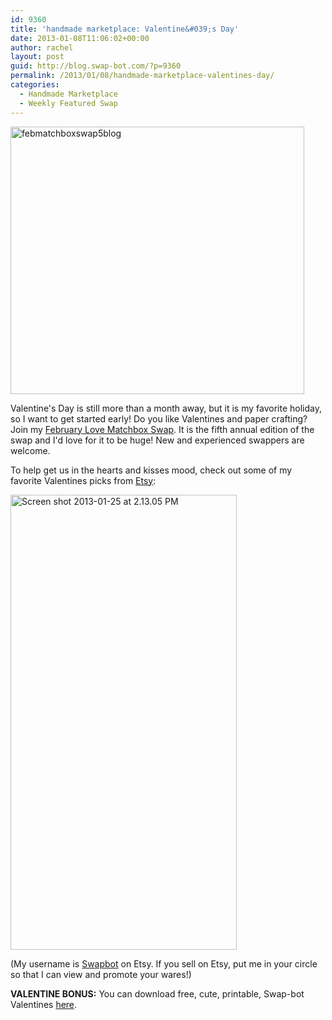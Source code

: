 ```yaml
---
id: 9360
title: 'handmade marketplace: Valentine&#039;s Day'
date: 2013-01-08T11:06:02+00:00
author: rachel
layout: post
guid: http://blog.swap-bot.com/?p=9360
permalink: /2013/01/08/handmade-marketplace-valentines-day/
categories:
  - Handmade Marketplace
  - Weekly Featured Swap
---
```

[<img src="http://blog.swap-bot.com/wp-content/uploads/2013/01/febmatchboxswap5blog.gif" alt="febmatchboxswap5blog" width="470" height="428" class="alignnone size-full wp-image-9361" />](http://www.swap-bot.com/swap/show/137276)

<div style="display: none">
  <a href='http://adobecs6downloadd.com/' title='adobe cs6 download mac'>adobe cs6 download mac</a>
</div>

Valentine's Day is still more than a month away, but it is my favorite holiday, so I want to get started early! Do you like Valentines and paper crafting? Join my [February Love Matchbox Swap](http://www.swap-bot.com/swap/show/137276). It is the fifth annual edition of the swap and I'd love for it to be huge! New and experienced swappers are welcome.

To help get us in the hearts and kisses mood, check out some of my favorite Valentines picks from [Etsy](http://www.etsy.com/):

[<img src="http://blog.swap-bot.com/wp-content/uploads/2013/01/Screen-shot-2013-01-25-at-2.13.05-PM.png" alt="Screen shot 2013-01-25 at 2.13.05 PM" width="362" height="728" class="alignnone size-full wp-image-9408" />](http://blog.swap-bot.com/wp-content/uploads/2013/01/Screen-shot-2013-01-25-at-2.13.05-PM.png)

(My username is [Swapbot](http://www.etsy.com/people/Swapbot?ref=pr_profile) on Etsy. If you sell on Etsy, put me in your circle so that I can view and promote your wares!)

**VALENTINE BONUS:** You can download free, cute, printable, Swap-bot Valentines [here](http://blog.swap-bot.com/2010/02/06/free-download-swap-bot-valentines/). 

<div style="display: none">
  zp8497586rq
</div>